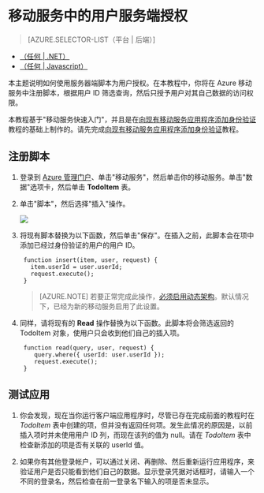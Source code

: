 <properties
	pageTitle="在装有 JavaScript 后端的移动服务中进行用户服务端授权 | 移动开发人员中心"
	description="了解如何在 Azure 移动服务的 JavaScript 后端对用户授权。"
	services="mobile-services"
	authors="krisragh"
	manager="dwrede"
	editor=""/>

<tags
	ms.service="mobile-services"
	ms.workload="mobile"
	ms.tgt_pltfrm=""
	ms.topic="article"
	ms.date="02/18/2015"
	ms.author="krisragh"/>

# 移动服务中的用户服务端授权

> [AZURE.SELECTOR-LIST（平台 | 后端）]
- [（任何 | .NET）](/documentation/articles/mobile-services-dotnet-backend-service-side-authorization)
- [（任何 | Javascript）](/documentation/articles/mobile-services-javascript-backend-service-side-authorization)

本主题说明如何使用服务器端脚本为用户授权。在本教程中，你将在 Azure 移动服务中注册脚本，根据用户 ID 筛选查询，然后只授予用户对其自己数据的访问权限。

本教程基于"移动服务快速入门"，并且是在[向现有移动服务应用程序添加身份验证]教程的基础上制作的。请先完成[向现有移动服务应用程序添加身份验证]教程。

## <a name="register-scripts"></a>注册脚本

1. 登录到 [Azure 管理门户]、单击"移动服务"，然后单击你的移动服务。单击"数据"选项卡，然后单击 **TodoItem** 表。

2. 单击"脚本"，然后选择"插入"操作。

   	![][2]

3. 将现有脚本替换为以下函数，然后单击"保存"。在插入之前，此脚本会在项中添加已经过身份验证的用户的用户 ID。

        function insert(item, user, request) {
          item.userId = user.userId;
          request.execute();
        }


    > [AZURE.NOTE] 若要正常完成此操作，[必须启用动态架构](https://msdn.microsoft.com/zh-CN/library/azure/jj193175.aspx)。默认情况下，已经为新的移动服务启用了此设置。

5. 同样，请将现有的 **Read** 操作替换为以下函数。此脚本将会筛选返回的 TodoItem 对象，使用户只会收到他们自己的插入项。

        function read(query, user, request) {
           query.where({ userId: user.userId });
           request.execute();
        }




## <a name="test-app"></a>测试应用

1. 你会发现，现在当你运行客户端应用程序时，尽管已存在完成前面的教程时在 _TodoItem_ 表中创建的项，但并没有返回任何项。发生此情况的原因是，以前插入项时并未使用用户 ID 列，而现在该列的值为 null。请在 _TodoItem_  表中检查新添加的项是否有关联的 userId 值。

2. 如果你有其他登录帐户，可以通过关闭、再删除、然后重新运行应用程序，来验证用户是否只能看到他们自己的数据。显示登录凭据对话框时，请输入一个不同的登录名，然后检查在前一登录名下输入的项是否未显示。

<!-- Anchors. -->
[注册服务器脚本]: #register-scripts
[后续步骤]:#next-steps

<!-- Images. -->
[0]: ./media/mobile-services-ios-authorize-users-in-scripts/mobile-services-selection.png
[1]: ./media/mobile-services-ios-authorize-users-in-scripts/mobile-portal-data-tables.png
[2]: ./media/mobile-services-ios-authorize-users-in-scripts/mobile-insert-script-users.png
[3]: ./media/mobile-services-ios-authorize-users-in-scripts/mobile-quickstart-startup-ios.png

<!-- URLs. -->

[Windows 推送通知和 Live Connect]: https://appdev.microsoft.com/StorePortals/zh-CN/Home/Index
[移动服务服务器脚本参考]: /develop/mobile/how-to-guides/work-with-server-scripts/
[我的应用程序仪表板]: https://account.live.com/developers/applications/index
[移动服务入门]: /develop/mobile/tutorials/get-started/#create-new-service
[将移动服务添加到现有应用程序]: /develop/mobile/tutorials/get-started-with-data-ios
[向现有移动服务应用程序添加身份验证]: /develop/mobile/tutorials/get-started-with-users-ios
[向现有的应用程序添加推送通知]: /develop/mobile/tutorials/get-started-with-push-ios

[Azure 管理门户]: https://manage.windowsazure.cn/

<!--HONumber=50-->